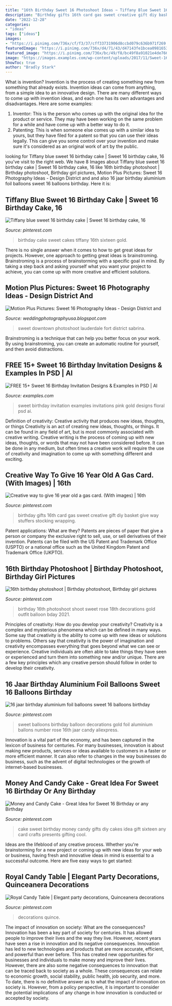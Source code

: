 ```yaml
---
title: "16th Birthday Sweet 16 Photoshoot Ideas ~ Tiffany Blue Sweet 16 Birthday Cake"
description: "Birthday gifts 16th card gas sweet creative gift diy basket give way stuffers stocking wrapping"
date: "2022-12-28"
categories:
- "ideas"
tags: ["ideas"]
images:
- "https://i.pinimg.com/736x/cf/f3/37/cff33731906d8ccbd079c636b971f269.jpg"
featuredImage: "https://i.pinimg.com/736x/d4/71/43/d47143fe1bcea0981653f634671461b6.jpg"
featured_image: "https://i.pinimg.com/736x/bc/49/f8/bc49f8a91021e4de766665b1cef6e1a9---birthday-cake-sweet--birthday.jpg"
image: "https://images.examples.com/wp-content/uploads/2017/11/Sweet-16-Pink-Floral-Gold-Glitters-Birthday-Invitation.jpg"
ShowToc: true
author: "Bradly Stark"
---
```



What is invention?
Invention is the process of creating something new from something that already exists. Invention ideas can come from anything, from a simple idea to an innovative design. There are many different ways to come up with invention ideas, and each one has its own advantages and disadvantages. Here are some examples: 
1. Inventor: This is the person who comes up with the original idea for the product or service. They may have been working on the same problem for a while and have come up with a better way to do it. 
2. Patenting: This is when someone else comes up with a similar idea to yours, but they have filed for a patent so that you can use their ideas legally. This can give you some control over your invention and make sure it's considered as an original work of art by the public. 

	

		
looking for Tiffany blue sweet 16 birthday cake | Sweet 16 birthday cake, 16 you've visit to the right web. We have 8 Images about Tiffany blue sweet 16 birthday cake | Sweet 16 birthday cake, 16 like 16th birthday photoshoot | Birthday photoshoot, Birthday girl pictures, Motion Plus Pictures: Sweet 16 Photography Ideas - Design District and and also 16 jaar birthday aluminium foil balloons sweet 16 balloons birthday. Here it is:
		
    
## Tiffany Blue Sweet 16 Birthday Cake | Sweet 16 Birthday Cake, 16

<img loading=lazy src="https://i.pinimg.com/736x/bc/49/f8/bc49f8a91021e4de766665b1cef6e1a9---birthday-cake-sweet--birthday.jpg" onerror="this.onerror=null;this.src='https://tse2.mm.bing.net/th?id=OIP.rxdtdGu-cu-vaps2mvd77QDmEP&amp;pid=15.1';" alt="Tiffany blue sweet 16 birthday cake | Sweet 16 birthday cake, 16">

_Source: pinterest.com_

>birthday cake sweet cakes tiffany 16th sixteen gold. 

	

There is no single answer when it comes to how to get great ideas for projects. However, one approach to getting great ideas is brainstroming. Brainstroming is a process of brainstorming with a specific goal in mind. By taking a step back and asking yourself what you want your project to achieve, you can come up with more creative and efficient solutions.

    
## Motion Plus Pictures: Sweet 16 Photography Ideas - Design District And

<img loading=lazy src="http://2.bp.blogspot.com/-UZPV3m1QQP0/UUTmkoQymGI/AAAAAAAAbJw/Q4WJNgIS144/s1600/Photoshoot+Sabrina&#039;s+daughter203.jpg" onerror="this.onerror=null;this.src='https://tse1.mm.bing.net/th?id=OIP.hnJgDTAW1lyn-JMk_ewd9gHaLK&amp;pid=15.1';" alt="Motion Plus Pictures: Sweet 16 Photography Ideas - Design District and">

_Source: weddingphotographyusa.blogspot.com_

>sweet downtown photoshoot lauderdale fort district sabrina. 

	

Brainstroming is a technique that can help you better focus on your work. By using brainstroming, you can create an automatic routine for yourself, and then avoid distractions.

    
## FREE 15+ Sweet 16 Birthday Invitation Designs &amp; Examples In PSD | AI

<img loading=lazy src="https://images.examples.com/wp-content/uploads/2017/11/Sweet-16-Pink-Floral-Gold-Glitters-Birthday-Invitation.jpg" onerror="this.onerror=null;this.src='https://tse3.mm.bing.net/th?id=OIP.PmOq8YOCsk4LSQOaMKz5hAHaIU&amp;pid=15.1';" alt="FREE 15+ Sweet 16 Birthday Invitation Designs &amp; Examples in PSD | AI">

_Source: examples.com_

>sweet birthday invitation examples invitations pink gold designs floral psd ai. 

	

Definition of creativity: Creative activity that produces new ideas, thoughts, or things
Creativity is an act of creating new ideas, thoughts, or things. It can be found in any field of art, but is most commonly associated with creative writing. Creative writing is the process of coming up with new ideas, thoughts, or words that may not have been considered before. It can be done in any medium, but often times a creative work will require the use of creativity and imagination to come up with something different and exciting.

    
## Creative Way To Give 16 Year Old A Gas Card. (With Images) | 16th

<img loading=lazy src="https://i.pinimg.com/originals/39/ae/de/39aede36febe9acffc1dba74590cecd5.jpg" onerror="this.onerror=null;this.src='https://tse4.mm.bing.net/th?id=OIP.eDqZZFv6G7BG_4w0vfEVSAHaJ4&amp;pid=15.1';" alt="Creative way to give 16 year old a gas card. (With images) | 16th">

_Source: pinterest.com_

>birthday gifts 16th card gas sweet creative gift diy basket give way stuffers stocking wrapping. 

	

Patent applications: What are they?
Patents are pieces of paper that give a person or company the exclusive right to sell, use, or sell derivatives of their invention. Patents can be filed with the US Patent and Trademark Office (USPTO) or a national office such as the United Kingdom Patent and Trademark Office (UKPTO).

    
## 16th Birthday Photoshoot | Birthday Photoshoot, Birthday Girl Pictures

<img loading=lazy src="https://i.pinimg.com/originals/3c/24/1e/3c241e948b41a762cfedccb1187ef4a9.jpg" onerror="this.onerror=null;this.src='https://tse2.mm.bing.net/th?id=OIP.MFm4vQ_vPNdWBz7dzqwH8wHaKv&amp;pid=15.1';" alt="16th birthday photoshoot | Birthday photoshoot, Birthday girl pictures">

_Source: pinterest.com_

>birthday 16th photoshoot shoot sweet rose 18th decorations gold outfit balloon bday 2021. 

	

Principles of creativity: How do you develop your creativity?
Creativity is a complex and mysterious phenomena which can be defined in many ways. Some say that creativity is the ability to come up with new ideas or solutions to problems. Others say that creativity is the power of imagination and creativity encompasses everything that goes beyond what we can see or experience. Creative individuals are often able to take things they have seen or experienced and turn them into something new and/or unique. There are a few key principles which any creative person should follow in order to develop their creativity.

    
## 16 Jaar Birthday Aluminium Foil Balloons Sweet 16 Balloons Birthday

<img loading=lazy src="https://i.pinimg.com/736x/d4/71/43/d47143fe1bcea0981653f634671461b6.jpg" onerror="this.onerror=null;this.src='https://tse2.mm.bing.net/th?id=OIP.Yv1AqrXmEpeEVywbVUdw0AHaHa&amp;pid=15.1';" alt="16 jaar birthday aluminium foil balloons sweet 16 balloons birthday">

_Source: pinterest.com_

>sweet balloons birthday balloon decorations gold foil aluminium ballons number rose 16th jaar candy aliexpress. 

	

Innovation is a vital part of the economy, and has been captured in the lexicon of business for centuries. For many businesses, innovation is about making new products, services or ideas available to customers in a faster or more efficient manner. It can also refer to changes in the way businesses do business, such as the advent of digital technologies or the growth of internet-based businesses.

    
## Money And Candy Cake - Great Idea For Sweet 16 Birthday Or Any Birthday

<img loading=lazy src="https://i.pinimg.com/originals/ff/13/f8/ff13f8a89c5ffe2025f9112d0b5b33d3.jpg" onerror="this.onerror=null;this.src='https://tse2.mm.bing.net/th?id=OIP.PZnAESj3p9xcQk00iD3udQHaJ4&amp;pid=15.1';" alt="Money and Candy Cake - Great Idea for Sweet 16 Birthday or any Birthday">

_Source: pinterest.com_

>cake sweet birthday money candy gifts diy cakes idea gift sixteen any card crafts presents gifting cool. 

	

Ideas are the lifeblood of any creative process. Whether you're brainstorming for a new project or coming up with new ideas for your web or business, having fresh and innovative ideas in mind is essential to a successful outcome. Here are five easy ways to get started: 

    
## Royal Candy Table | Elegant Party Decorations, Quinceanera Decorations

<img loading=lazy src="https://i.pinimg.com/736x/cf/f3/37/cff33731906d8ccbd079c636b971f269.jpg" onerror="this.onerror=null;this.src='https://tse4.mm.bing.net/th?id=OIP.oc6htblj89nhkvqcQHPdagHaJ3&amp;pid=15.1';" alt="Royal Candy Table | Elegant party decorations, Quinceanera decorations">

_Source: pinterest.com_

>decorations quince. 

	

The impact of innovation on society: What are the consequences?
Innovation has been a key part of society for centuries. It has allowed people to improve their lives and the way they live. However, recent years have seen a rise in innovation and its negative consequences. Innovation has led to new technologies and products that are more accurate, efficient, and powerful than ever before. This has created new opportunities for businesses and individuals to make money and improve their lives. However, there are also some negative consequences to innovation that can be traced back to society as a whole. These consequences can relate to economic growth, social stability, public health, job security, and more. To date, there is no definitive answer as to what the impact of innovation on society is. However, from a policy perspective, it is important to consider the potential implications of any change in how innovation is conducted or accepted by society.

